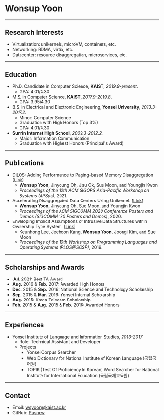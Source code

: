 # Wonsup Yoon

---

## Research Interests

- Virtualization: unikernels, microVM, containers, etc.
- Networking: RDMA, virtio, etc.
- Datacenter: resource disaggregation, microservices, etc.

---

## Education

- Ph.D. Candidate in Computer Science, **KAIST**, *2019.9-present*.
  - GPA: 4.01/4.30
- M.S. in Computer Science, **KAIST**, *2017.9-2019.8*.
  - GPA: 3.95/4.30
- B.S. in Electrical and Electronic Engineering, **Yonsei University**, *2013.3-2017.2*.
  - Minor: Computer Science
  - Graduation with High Honors (Top 3%)
  - GPA: 4.01/4.30
- **Sunrin Internet High School**, *2009.3-2012.2*.
  - Major: Information Communication
  - Graduation with Highest Honors (Principal's Award)

---

## Publications

- DiLOS: Adding Performance to Paging-based Memory Disaggregation [[Link](https://dl.acm.org/doi/10.1145/3476886.3477507)]
  - **Wonsup Yoon**, Jinyoung Oh, Jisu Ok, Sue Moon, and Youngjin Kwon
  - *Proceedings of the 12th ACM SIGOPS Asia-Pacific Workshop on Systems (APSys)*, 2021.
- Accelerating Disaggregated Data Centers Using Unikernel. [[Link](/publication/ddc-unikernel)]
  - **Wonsup Yoon**, Jinyoung Oh, Sue Moon, and Youngjin Kwon
  - *Proceedings of the ACM SIGCOMM 2020 Conference Posters and Demos (SIGCOMM '20 Posters and Demos)*, 2020.
- Enveloping Implicit Assumptions of Intrusive Data Structures within Ownership Type System. [[Link](https://dl.acm.org/doi/abs/10.1145/3365137.3365403)]
  - Keunhong Lee, Jeehoon Kang, **Wonsup Yoon**, Joongi Kim, and Sue Moon
  - *Proceedings of the 10th Workshop on Programming Languages and Operating Systems (PLOS@SOSP)*, 2019.

---

## Scholarships and Awards

- **Jul.** 2021: Best TA Award
- **Aug.** 2016 & **Feb.** 2017: Awarded High Honors
- **Dec.** 2015 & **Sep.** 2016: National Science and Technology Scholarship
- **Sep.** 2015 & **Mar.** 2016: Yonsei Internal Scholarship
- **Aug.** 2015: Korea Telecom Scholarship
- **Feb.** 2015 & **Aug.** 2015 & **Feb.** 2016: Awarded Honors

---

## Experiences

- Yonsei Institute of Language and Information Studies, *2013-2017*.
  - Role: Technical Assistant and Developer
  - Projects
    - Yonsei Corpus Searcher
    - Web Dictionary for National Institute of Korean Language (국립국어원)
    - TOPIK (Test Of Proficiency In Korean) Word Searcher for National Institute for International Education (국립국제교육원)

---

## Contact

- Email: [wsyoon@kaist.ac.kr](mailto:wsyoon@kaist.ac.kr)
- GitHub: [Pusnow](https://github.com/Pusnow)
